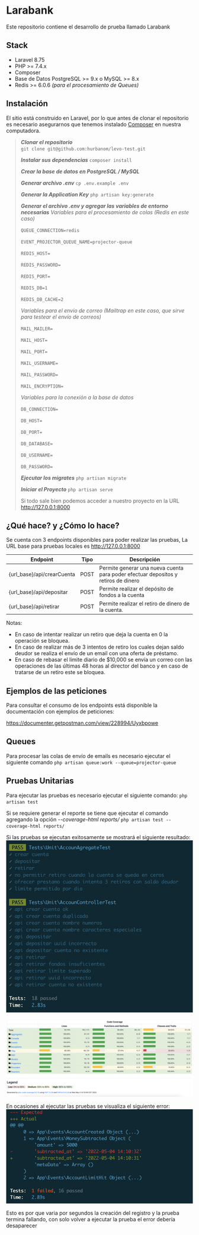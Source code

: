 # Larabank
Este repositorio contiene el desarrollo de prueba llamado Larabank

## Stack

 - Laravel 8.75
 - PHP >= 7.4.x
 - Composer
 - Base de Datos PostgreSQL >= 9.x o MySQL >= 8.x
 - Redis >= 6.0.6 *(para el procesamiento de Queues)*

## Instalación

El sitio está construido en Laravel, por lo que antes de clonar el repositorio es necesario asegurarnos que tenemos instalado [Composer](https://getcomposer.org/) en nuestra computadora.

>    ***Clonar el repositorio***   
>    ``` git clone git@github.com:hurbanom/levo-test.git ```
>    
>    ***Instalar sus dependencias***
>    `composer install`
>    
>    ***Crear la base de datos en PostgreSQL / MySQL***
>
>   ***Generar archivo .env***
>    `cp .env.example .env`
>    
>   ***Generar la Application Key***
>    `php artisan key:generate`
>    
>    ***Generar el archivo .env y agregar las variables de entorno necesarias***
>    *Variables para el procesamiento de colas (Redis en este caso)*
>
>    `QUEUE_CONNECTION=redis`
>    
>    `EVENT_PROJECTOR_QUEUE_NAME=projector-queue`
>    
>    `REDIS_HOST=`
>
>    `REDIS_PASSWORD=`
>
>    `REDIS_PORT=`
>    
>    `REDIS_DB=1`
>    
>    `REDIS_DB_CACHE=2`
>    
>    *Variables para el envío de correo (Mailtrap en este caso, que sirve para testear el envío de correos)*
>
>    `MAIL_MAILER=`
>
>    `MAIL_HOST=`
>
>    `MAIL_PORT=`
>
>    `MAIL_USERNAME=`
>
>    `MAIL_PASSWORD=`
>
>    `MAIL_ENCRYPTION=`
>     
>    *Variables para la conexión a la base de datos*
>    
>    `DB_CONNECTION=`
>    
>    `DB_HOST=`
>    
>    `DB_PORT=`
>    
>    `DB_DATABASE=`
>    
>    `DB_USERNAME=`
>    
>    `DB_PASSWORD=`
>    
>    ***Ejecutar los migrates***
>    `php artisan migrate`
>
> ***Iniciar el Proyecto***
>  `php artisan serve`
>  
>  Si todo sale bien podemos acceder a nuestro proyecto en   la URL http://127.0.0.1:8000

## ¿Qué hace? y ¿Cómo lo hace?

Se cuenta con 3 endpoints disponibles para poder realizar las pruebas, La URL base para pruebas locales es http://127.0.0.1:8000

| Endpoint | Tipo | Descripción |
|--|--|--|
|{url_base}/api/crearCuenta  | POST | Permite generar una nueva cuenta para poder efectuar depositos y retiros de dinero  |
|{url_base}/api/depositar  | POST | Permite realizar el depósito de fondos a la cuenta  |
|{url_base}/api/retirar | POST | Permite realizar el retiro de dinero de la cuenta.|

Notas:
- En caso de intentar realizar un retiro que deja la cuenta en 0 la operación se bloquea.
- En caso de realizar más de 3 intentos de retiro los cuales dejan saldo deudor se realiza el envío de un email con una oferta de préstamo.
- En caso de rebasar el limite diario de $10,000 se envía un correo con las operaciones de las últimas 48 horas al director del banco y en caso de tratarse de un retiro este se bloquea.

## Ejemplos de las peticiones

Para consultar el consumo de los endpoints está disponible la documentación con ejemplos de peticiones:

https://documenter.getpostman.com/view/228994/Uyxbpowe

## Queues

Para procesar las colas de envío de emails es necesario ejecutar el siguiente comando
`php artisan queue:work --queue=projector-queue`

## Pruebas Unitarias

Para ejecutar las pruebas es necesario ejecutar el siguiente comando:
`php artisan test`

Si se requiere generar el reporte se tiene que ejecutar el comando agregando la opción  *--coverage-html reports/*
`php artisan test --coverage-html reports/`

Si las pruebas se ejecutan exitosamente se mostrará el siguiente resultado:
![](https://github.com/hurbanom/levo-test/blob/master/public/images/pruebas-exitosas.png)

![](https://github.com/hurbanom/levo-test/blob/master/public/images/resultado-pruebas.png)

En ocasiones al ejecutar las pruebas se visualiza el siguiente error:
![](https://github.com/hurbanom/levo-test/blob/master/public/images/pruebas-fallidas.png)

Esto es por que varia por segundos la creación del registro y la prueba termina fallando, con solo volver a ejecutar la prueba el error debería desaparecer
